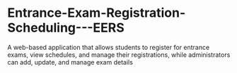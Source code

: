 # Entrance-Exam-Registration-Scheduling---EERS
A web-based application that allows students to register for entrance exams, view schedules, and manage their registrations, while administrators can add, update, and manage exam details
